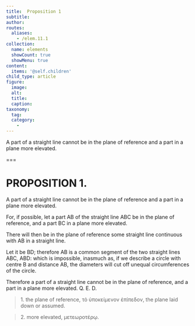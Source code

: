 ```yaml
---
title:  Proposition 1
subtitle: 
author:
routes:
  aliases:
    - /elem.11.1
collection:
  name: elements
  showCount: true
  showMenu: true
content:
  items: '@self.children'
child_type: article
figure:
  image:
  alt:
  title:
  caption:
taxonomy:
  tag:
  category:
    - 
---
```


<p>
       <hi rend="ital">A part of a straight line cannot be in the plane of reference and a part in a plane more elevated.</hi>
      </p>

===

<h1>PROPOSITION 1.</h1>
<p>
       <span class="ital">A part of a straight line cannot be in the plane of reference and a part in a plane more elevated.</span>
      </p>

<p>For, if possible, let a part <span class="ital">AB</span> of the straight line <span class="ital">ABC</span> be in the plane of reference, and a part <span class="ital">BC</span> in a plane more elevated. </p>

<p>There will then be in the plane of reference some straight line continuous with <span class="ital">AB</span> in a straight line. 
      </p>

<p>Let it be <span class="ital">BD</span>; therefore <span class="ital">AB</span> is a common segment of the two straight lines <span class="ital">ABC</span>, <span class="ital">ABD</span>: which is impossible, inasmuch as, if we describe a circle with centre <span class="ital">B</span> and distance <span class="ital">AB</span>, the diameters will cut off unequal circumferences of the circle. </p>

<p>Therefore a part of a straight line cannot be in the plane of reference, and a part in a plane more elevated. Q. E. D.
<blockquote n="1" class="crit" place="unspecified" anchored="yes">1. <lemma from="ROOT" to="DITTO">the plane of reference,</lemma>
        <foreign lang="greek">τὸ ὑποκείμενον ἐπίπεδον</foreign>, the plane laid down or assumed.</blockquote>
       <blockquote n="2" class="crit" place="unspecified" anchored="yes">2. <lemma from="ROOT" to="DITTO">more elevated,</lemma>
        <foreign lang="greek">μετεωροτέρῳ</foreign>.</blockquote></p>
